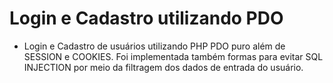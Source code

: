 # Login e Cadastro utilizando PDO
- Login e Cadastro de usuários utilizando PHP PDO puro além de SESSION e COOKIES. Foi implementada também formas para evitar SQL INJECTION por meio da filtragem dos dados de entrada do usuário.